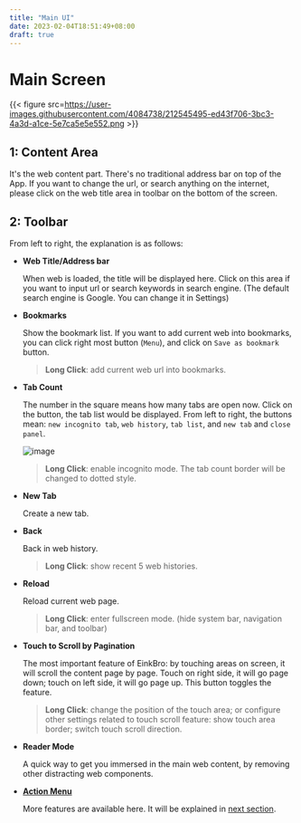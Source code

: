 ```yaml
---
title: "Main UI"
date: 2023-02-04T18:51:49+08:00
draft: true
---
```


# Main Screen
{{< figure src=https://user-images.githubusercontent.com/4084738/212545495-ed43f706-3bc3-4a3d-a1ce-5e7ca5e5e552.png >}}

## 1: Content Area
It's the web content part. There's no traditional address bar on top of the App. If you want to change the url, or search anything on the internet, please click on the web title area in toolbar on the bottom of the screen.

## 2: Toolbar
From left to right, the explanation is as follows:

* **Web Title/Address bar**

  When web is loaded, the title will be displayed here. Click on this area if you want to input url or search keywords in search engine. (The default search engine is Google. You can change it in Settings)

* **Bookmarks**

  Show the bookmark list. If you want to add current web into bookmarks, you can click right most button (`Menu`), and click on `Save as bookmark` button.

  >**Long Click**: add current web url into bookmarks.

* **Tab Count**

  The number in the square means how many tabs are open now. Click on the button, the tab list would be displayed. From left to right, the buttons mean: `new incognito tab`, `web history`, `tab list`, and `new tab` and `close panel`.

  ![image](https://user-images.githubusercontent.com/4084738/212546840-f2da40f2-1240-45d4-b053-298075df78cc.png)

  >**Long Click**: enable incognito mode. The tab count border will be changed to dotted style.

* **New Tab**

  Create a new tab.

* **Back**

  Back in web history.

  >**Long Click**: show recent 5 web histories.

* **Reload**

  Reload current web page.

  >**Long Click**: enter fullscreen mode. (hide system bar, navigation bar, and toolbar)

* **Touch to Scroll by Pagination**

  The most important feature of EinkBro: by touching areas on screen, it will scroll the content page by page. Touch on right side, it will go page down; touch on left side, it will go page up. This button toggles the feature.
  >**Long Click**: change the position of the touch area; or configure other settings related to touch scroll feature: show touch area border; switch touch scroll direction.

* **Reader Mode**

  A quick way to get you immersed in the main web content, by removing other distracting web components.

* **[Action Menu](https://github.com/plateaukao/einkbro/wiki/Action-Menu)**

  More features are available here. It will be explained in [next section](https://github.com/plateaukao/einkbro/wiki/Action-Menu).
